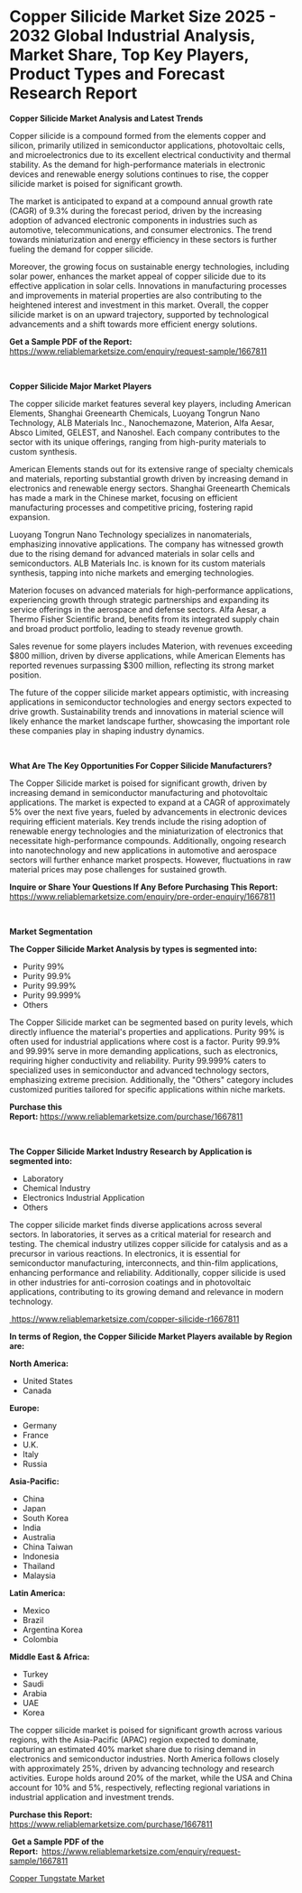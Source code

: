 <p><h1>Copper Silicide Market Size 2025 - 2032 Global Industrial Analysis, Market Share, Top Key Players, Product Types and Forecast Research Report</h1></p><p><strong>Copper Silicide Market Analysis and Latest Trends</strong></p>
<p><p>Copper silicide is a compound formed from the elements copper and silicon, primarily utilized in semiconductor applications, photovoltaic cells, and microelectronics due to its excellent electrical conductivity and thermal stability. As the demand for high-performance materials in electronic devices and renewable energy solutions continues to rise, the copper silicide market is poised for significant growth.</p><p>The market is anticipated to expand at a compound annual growth rate (CAGR) of 9.3% during the forecast period, driven by the increasing adoption of advanced electronic components in industries such as automotive, telecommunications, and consumer electronics. The trend towards miniaturization and energy efficiency in these sectors is further fueling the demand for copper silicide.</p><p>Moreover, the growing focus on sustainable energy technologies, including solar power, enhances the market appeal of copper silicide due to its effective application in solar cells. Innovations in manufacturing processes and improvements in material properties are also contributing to the heightened interest and investment in this market. Overall, the copper silicide market is on an upward trajectory, supported by technological advancements and a shift towards more efficient energy solutions.</p></p>
<p><strong>Get a Sample PDF of the Report:&nbsp;</strong> <a href="https://www.reliablemarketsize.com/enquiry/request-sample/1667811?utm_campaign=2740&utm_medium=2&utm_source=Github&utm_content=ia&utm_term=07032025&utm_id=copper-silicide">https://www.reliablemarketsize.com/enquiry/request-sample/1667811</a></p>
<p>&nbsp;</p>
<p><strong>Copper Silicide Major Market Players</strong></p>
<p><p>The copper silicide market features several key players, including American Elements, Shanghai Greenearth Chemicals, Luoyang Tongrun Nano Technology, ALB Materials Inc., Nanochemazone, Materion, Alfa Aesar, Absco Limited, GELEST, and Nanoshel. Each company contributes to the sector with its unique offerings, ranging from high-purity materials to custom synthesis.</p><p>American Elements stands out for its extensive range of specialty chemicals and materials, reporting substantial growth driven by increasing demand in electronics and renewable energy sectors. Shanghai Greenearth Chemicals has made a mark in the Chinese market, focusing on efficient manufacturing processes and competitive pricing, fostering rapid expansion.</p><p>Luoyang Tongrun Nano Technology specializes in nanomaterials, emphasizing innovative applications. The company has witnessed growth due to the rising demand for advanced materials in solar cells and semiconductors. ALB Materials Inc. is known for its custom materials synthesis, tapping into niche markets and emerging technologies.</p><p>Materion focuses on advanced materials for high-performance applications, experiencing growth through strategic partnerships and expanding its service offerings in the aerospace and defense sectors. Alfa Aesar, a Thermo Fisher Scientific brand, benefits from its integrated supply chain and broad product portfolio, leading to steady revenue growth.</p><p>Sales revenue for some players includes Materion, with revenues exceeding $800 million, driven by diverse applications, while American Elements has reported revenues surpassing $300 million, reflecting its strong market position.</p><p>The future of the copper silicide market appears optimistic, with increasing applications in semiconductor technologies and energy sectors expected to drive growth. Sustainability trends and innovations in material science will likely enhance the market landscape further, showcasing the important role these companies play in shaping industry dynamics.</p></p>
<p>&nbsp;</p>
<p><strong>What Are The Key Opportunities For Copper Silicide Manufacturers?</strong></p>
<p><p>The Copper Silicide market is poised for significant growth, driven by increasing demand in semiconductor manufacturing and photovoltaic applications. The market is expected to expand at a CAGR of approximately 5% over the next five years, fueled by advancements in electronic devices requiring efficient materials. Key trends include the rising adoption of renewable energy technologies and the miniaturization of electronics that necessitate high-performance compounds. Additionally, ongoing research into nanotechnology and new applications in automotive and aerospace sectors will further enhance market prospects. However, fluctuations in raw material prices may pose challenges for sustained growth.</p></p>
<p><strong>Inquire or Share Your Questions If Any Before Purchasing This Report:</strong> <a href="https://www.reliablemarketsize.com/enquiry/pre-order-enquiry/1667811?utm_campaign=2740&utm_medium=2&utm_source=Github&utm_content=ia&utm_term=07032025&utm_id=copper-silicide">https://www.reliablemarketsize.com/enquiry/pre-order-enquiry/1667811</a></p>
<p>&nbsp;</p>
<p><strong>Market Segmentation</strong></p>
<p><strong>The Copper Silicide Market Analysis by types is segmented into:</strong></p>
<p><ul><li>Purity 99%</li><li>Purity 99.9%</li><li>Purity 99.99%</li><li>Purity 99.999%</li><li>Others</li></ul></p>
<p><p>The Copper Silicide market can be segmented based on purity levels, which directly influence the material's properties and applications. Purity 99% is often used for industrial applications where cost is a factor. Purity 99.9% and 99.99% serve in more demanding applications, such as electronics, requiring higher conductivity and reliability. Purity 99.999% caters to specialized uses in semiconductor and advanced technology sectors, emphasizing extreme precision. Additionally, the "Others" category includes customized purities tailored for specific applications within niche markets.</p></p>
<p><strong>Purchase this Report:&nbsp;</strong><a href="https://www.reliablemarketsize.com/purchase/1667811?utm_campaign=2740&utm_medium=2&utm_source=Github&utm_content=ia&utm_term=07032025&utm_id=copper-silicide">https://www.reliablemarketsize.com/purchase/1667811</a></p>
<p>&nbsp;</p>
<p><strong>The Copper Silicide Market Industry Research by Application is segmented into:</strong></p>
<p><ul><li>Laboratory</li><li>Chemical Industry</li><li>Electronics Industrial Application</li><li>Others</li></ul></p>
<p><p>The copper silicide market finds diverse applications across several sectors. In laboratories, it serves as a critical material for research and testing. The chemical industry utilizes copper silicide for catalysis and as a precursor in various reactions. In electronics, it is essential for semiconductor manufacturing, interconnects, and thin-film applications, enhancing performance and reliability. Additionally, copper silicide is used in other industries for anti-corrosion coatings and in photovoltaic applications, contributing to its growing demand and relevance in modern technology.</p></p>
<p><a href="https://www.reliablemarketsize.com/copper-silicide-r1667811?utm_campaign=2740&utm_medium=2&utm_source=Github&utm_content=ia&utm_term=07032025&utm_id=copper-silicide">&nbsp;https://www.reliablemarketsize.com/copper-silicide-r1667811</a></p>
<p><strong>In terms of Region, the Copper Silicide Market Players available by Region are:</strong></p>
<p>
    <p> <strong> North America: </strong>
        <ul>
            <li>United States</li>
            <li>Canada</li>
        </ul>
        </p> 
    <p> <strong> Europe: </strong>
        <ul>
            <li>Germany</li>
            <li>France</li>
            <li>U.K.</li>
            <li>Italy</li>
            <li>Russia</li>
        </ul>
        </p> 
    <p> <strong> Asia-Pacific: </strong>
        <ul>
            <li>China</li>
            <li>Japan</li>
            <li>South Korea</li>
            <li>India</li>
            <li>Australia</li>
            <li>China Taiwan</li>
            <li>Indonesia</li>
            <li>Thailand</li>
            <li>Malaysia</li>
        </ul>
        </p> 
    <p> <strong> Latin America: </strong>
        <ul>
            <li>Mexico</li>
            <li>Brazil</li>
            <li>Argentina Korea</li>
            <li>Colombia</li>
        </ul>
        </p> 
    <p> <strong> Middle East & Africa: </strong>
        <ul>
            <li>Turkey</li>
            <li>Saudi</li>
            <li>Arabia</li>
            <li>UAE</li>
            <li>Korea</li>
        </ul>
    </p>
    </p>
<p><p>The copper silicide market is poised for significant growth across various regions, with the Asia-Pacific (APAC) region expected to dominate, capturing an estimated 40% market share due to rising demand in electronics and semiconductor industries. North America follows closely with approximately 25%, driven by advancing technology and research activities. Europe holds around 20% of the market, while the USA and China account for 10% and 5%, respectively, reflecting regional variations in industrial application and investment trends.</p></p>
<p><strong>Purchase this Report: </strong><a href="https://www.reliablemarketsize.com/purchase/1667811?utm_campaign=2740&utm_medium=2&utm_source=Github&utm_content=ia&utm_term=07032025&utm_id=copper-silicide">https://www.reliablemarketsize.com/purchase/1667811</a></p>
<p>&nbsp;<strong>Get a Sample PDF of the Report:&nbsp;&nbsp;</strong><a href="https://www.reliablemarketsize.com/enquiry/request-sample/1667811?utm_campaign=2740&utm_medium=2&utm_source=Github&utm_content=ia&utm_term=07032025&utm_id=copper-silicide">https://www.reliablemarketsize.com/enquiry/request-sample/1667811</a></p>
<p><strong></strong></p>
<p><p><a href="https://github.com/vjorelaclliv/Market-Research-Report-List-1/blob/main/copper-tungstate-market.md?utm_campaign=2740&utm_medium=2&utm_source=Github&utm_content=ia&utm_term=07032025&utm_id=copper-silicide">Copper Tungstate Market</a></p></p>